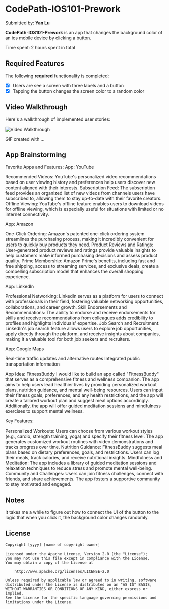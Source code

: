 # CodePath-IOS101-Prework

Submitted by: **Yan Lu**

**CodePath-IOS101-Prework** is an app that changes the background color of an ios mobile device by clicking a button.

Time spent: 2 hours spent in total

## Required Features

The following **required** functionality is completed:

- [x] Users are see a screen with three labels and a button
- [x] Tapping the button changes the screen color to a random color
 
## Video Walkthrough

Here's a walkthrough of implemented user stories:

<img src='http://i.imgur.com/link/to/your/gif/file.gif' title='Video Walkthrough' width='' alt='Video Walkthrough' />

<!-- Replace this with whatever GIF tool you used! -->
GIF created with ...  
<!-- Recommended tools:
[Kap](https://getkap.co/) for macOS
[ScreenToGif](https://www.screentogif.com/) for Windows
[peek](https://github.com/phw/peek) for Linux. -->

## App Brainstorming 
Favorite Apps and Features:
App: YouTube

Recommended Videos: YouTube's personalized video recommendations based on user viewing history and preferences help users discover new content aligned with their interests.
Subscription Feed: The subscription feed provides an organized list of new videos from channels users have subscribed to, allowing them to stay up-to-date with their favorite creators.
Offline Viewing: YouTube's offline feature enables users to download videos for offline viewing, which is especially useful for situations with limited or no internet connectivity.

App: Amazon

One-Click Ordering: Amazon's patented one-click ordering system streamlines the purchasing process, making it incredibly convenient for users to quickly buy products they need.
Product Reviews and Ratings: User-generated product reviews and ratings provide valuable insights to help customers make informed purchasing decisions and assess product quality.
Prime Membership: Amazon Prime's benefits, including fast and free shipping, access to streaming services, and exclusive deals, create a compelling subscription model that enhances the overall shopping experience.

App: LinkedIn

Professional Networking: LinkedIn serves as a platform for users to connect with professionals in their field, fostering valuable networking opportunities, collaborations, and career growth.
Skill Endorsements and Recommendations: The ability to endorse and receive endorsements for skills and receive recommendations from colleagues adds credibility to profiles and highlights individuals' expertise.
Job Search and Recruitment: LinkedIn's job search feature allows users to explore job opportunities, apply directly through the platform, and receive insights about companies, making it a valuable tool for both job seekers and recruiters.

App: Google Maps

Real-time traffic updates and alternative routes
Integrated public transportation information

App Idea: FitnessBuddy
I would like to build an app called "FitnessBuddy" that serves as a comprehensive fitness and wellness companion. The app aims to help users lead healthier lives by providing personalized workout plans, nutrition guidance, and mental well-being resources. Users can input their fitness goals, preferences, and any health restrictions, and the app will create a tailored workout plan and suggest meal options accordingly. Additionally, the app will offer guided meditation sessions and mindfulness exercises to support mental wellness.

Key Features:

Personalized Workouts: Users can choose from various workout styles (e.g., cardio, strength training, yoga) and specify their fitness level. The app generates customized workout routines with video demonstrations and tracks progress over time.
Nutrition Guidance: FitnessBuddy suggests meal plans based on dietary preferences, goals, and restrictions. Users can log their meals, track calories, and receive nutritional insights.
Mindfulness and Meditation: The app includes a library of guided meditation sessions and relaxation techniques to reduce stress and promote mental well-being.
Community and Challenges: Users can join fitness challenges, connect with friends, and share achievements. The app fosters a supportive community to stay motivated and engaged.

## Notes

It takes me a while to figure out how to connect the UI of the button to the logic that when you click it, the background color changes randomly.

## License

    Copyright [yyyy] [name of copyright owner]

    Licensed under the Apache License, Version 2.0 (the "License");
    you may not use this file except in compliance with the License.
    You may obtain a copy of the License at

        http://www.apache.org/licenses/LICENSE-2.0

    Unless required by applicable law or agreed to in writing, software
    distributed under the License is distributed on an "AS IS" BASIS,
    WITHOUT WARRANTIES OR CONDITIONS OF ANY KIND, either express or implied.
    See the License for the specific language governing permissions and
    limitations under the License.
